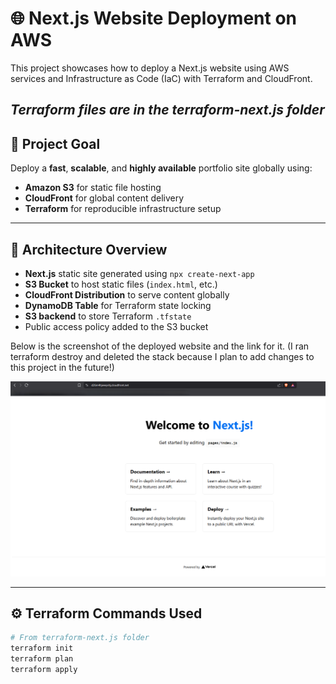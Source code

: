 # 🌐 Next.js Website Deployment on AWS

This project showcases how to deploy a Next.js website using AWS services and Infrastructure as Code (IaC) with Terraform and CloudFront.

*Terraform files are in the terraform-next.js folder*
---

## 🚀 Project Goal

Deploy a **fast**, **scalable**, and **highly available** portfolio site globally using:
- **Amazon S3** for static file hosting
- **CloudFront** for global content delivery
- **Terraform** for reproducible infrastructure setup

---

## 🧱 Architecture Overview

- **Next.js** static site generated using `npx create-next-app`
- **S3 Bucket** to host static files (`index.html`, etc.)
- **CloudFront Distribution** to serve content globally
- **DynamoDB Table** for Terraform state locking
- **S3 backend** to store Terraform `.tfstate`
- Public access policy added to the S3 bucket

Below is the screenshot of the deployed website and the link for it.
(I ran terraform destroy and deleted the stack because I plan to add changes to this project in the future!)

![Deployed Site Screenshot](./Screenshot%202025-07-13%20163338.png)


---

## ⚙️ Terraform Commands Used

```bash
# From terraform-next.js folder
terraform init
terraform plan
terraform apply
